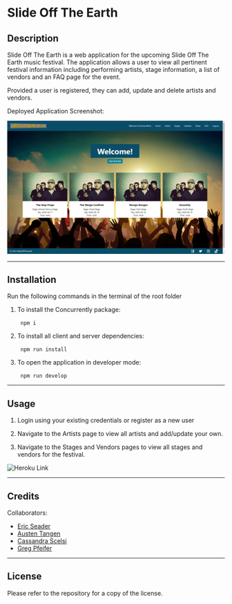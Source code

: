 # Slide Off The Earth

## Description

Slide Off The Earth is a web application for the upcoming Slide Off The Earth music festival. The application allows a user to view all pertinent festival information including performing artists, stage information, a list of vendors and an FAQ page for the event.

Provided a user is registered, they can add, update and delete artists and vendors.

Deployed Application Screenshot:

![Deployed Application Screenshot](client/src/assets/SCREENSHOT.png)

---

## Installation

Run the following commands in the terminal of the root folder

1) To install the Concurrently package:

        npm i

2) To install all client and server dependencies:

        npm run install

3) To open the application in developer mode:

        npm run develop

---

## Usage

1) Login using your existing credentials or register as a new user

2) Navigate to the Artists page to view all artists and add/update your own.

3) Navigate to the Stages and Vendors pages to view all stages and vendors for the festival.

![Heroku Link](https://warm-inlet-30953.herokuapp.com/)

---

## Credits

Collaborators:

- [Eric Seader](https://github.com/ejseader)
- [Austen Tangen ](https://github.com/AuTangen)
- [Cassandra Scelsi ](https://github.com/scelsic2)
- [Greg Pfeifer ](https://github.com/greg-pfeifer)

---

## License

Please refer to the repository for a copy of the license. 
